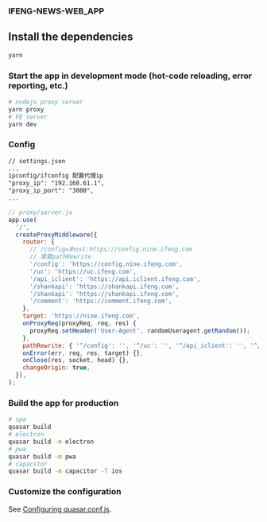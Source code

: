 ### IFENG-NEWS-WEB_APP

## Install the dependencies

```bash
yarn
```

### Start the app in development mode (hot-code reloading, error reporting, etc.)

```bash
# nodejs proxy server
yarn proxy
# FE server
yarn dev
```

### Config

```txt
// settings.json
...
ipconfig/ifconfig 配置代理ip
"proxy_ip": "192.168.61.1",
"proxy_ip_port": "3000",
...
```

```js
// proxy/server.js
app.use(
  '/',
  createProxyMiddleware({
    router: {
      // /config=》host:https://config.nine.ifeng.com
      // 需要pathRewrite
      '/config': 'https://config.nine.ifeng.com',
      '/uc': 'https://uc.ifeng.com',
      '/api_iclient': 'https://api.iclient.ifeng.com',
      '/shankapi': 'https://shankapi.ifeng.com',
      '/shankapi': 'https://shankapi.ifeng.com',
      '/comment': 'https://comment.ifeng.com',
    },
    target: 'https://nine.ifeng.com',
    onProxyReq(proxyReq, req, res) {
      proxyReq.setHeader('User-Agent', randomUseragent.getRandom());
    },
    pathRewrite: { '^/config': '', '^/uc': '', '^/api_iclient': '', '^/shankapi': '', '^/comment': '' },
    onError(err, req, res, target) {},
    onClose(res, socket, head) {},
    changeOrigin: true,
  }),
);
```

### Build the app for production

```bash
# spa
quasar build
# electron
quasar build -m electron
# pwa
quasar build -m pwa
# capacitor
quasar build -m capacitor -T ios
```

### Customize the configuration

See [Configuring quasar.conf.js](https://quasar.dev/quasar-cli/quasar-conf-js).
